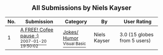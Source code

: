 ﻿<div align="center">

## All Submissions by Niels Kayser

</div>

No.  | Submission | Category | By   | User Rating
---- | ---------- | -------- | ---- | -----------
1 | [A FREE\! Cofee pause :\)<br /><sup>2007-01-20 19:50:02</sup>](https://github.com/Planet-Source-Code/niels-kayser-a-free-cofee-pause__1-67688) | [Jokes/ Humor<br /><sup>Visual Basic</sup>](../ByCategory/jokes-humor__1-40.md) | Niels Kayser | 3.0 (15 globes from 5 users)
